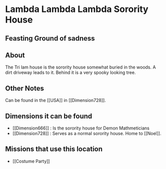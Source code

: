 # Lambda Lambda Lambda Sorority House
## Feasting Ground of sadness

## About
The Tri lam house is the sorority house somewhat buried in the woods. A dirt driveway leads to it. Behind it is a very spooky looking tree. 

## Other Notes
Can be found in the [[USA]] in [[Dimension728]].

## Dimensions it can be found
- [[Dimension666]] : Is the sorority house for Demon Mathmeticians
- [[Dimension728]] : Serves as a normal sorority house. Home to [[Noel]].

## Missions that use this location
- [[Costume Party]]